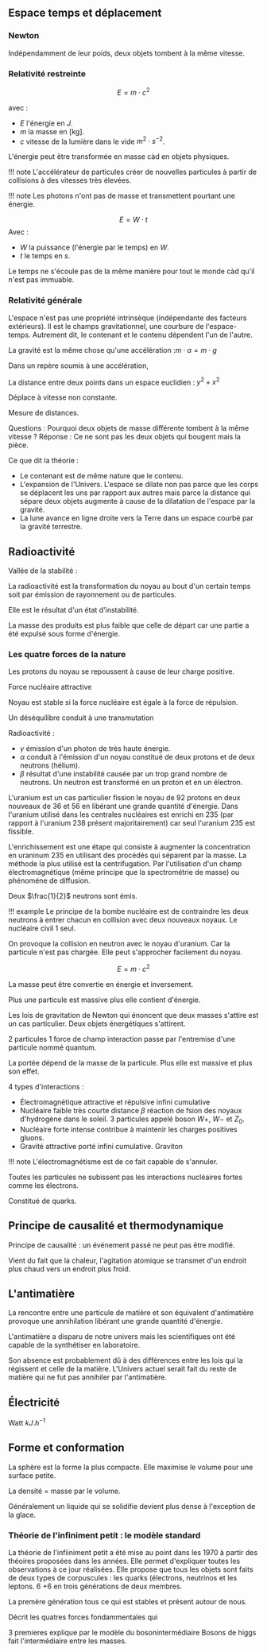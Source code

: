 ## Espace temps et déplacement

### Newton

Indépendamment de leur poids, deux objets tombent à la même vitesse.
### Relativité restreinte

$$E = m \cdot c^2$$

avec :

* $E$ l'énergie en $J$.
* $m$ la masse en [kg].
* $c$ vitesse de la lumière dans le vide $m^2 \cdot s^{-2}$.

L'énergie peut être transformée en masse càd en objets physiques.

!!! note
	L'accélérateur de particules créer de nouvelles particules à partir de collisions à des vitesses très élevées.

!!! note
	Les photons n'ont pas de masse et transmettent pourtant une énergie.

$$E = W \cdot t$$
Avec :

* $W$ la puissance (l'énergie par le temps) en $W$.
* $t$ le temps en $s$.

Le temps ne s'écoule pas de la même manière pour tout le monde càd qu'il n'est pas immuable.
### Relativité générale

L'espace n'est pas une propriété intrinsèque (indépendante des facteurs extérieurs). Il est le champs gravitationnel, une courbure de l'espace-temps. Autrement dit, le contenant et le contenu dépendent l'un de l'autre.

La gravité est la même chose qu'une accélération :$m \cdot a = m \cdot g$

Dans un repère soumis à une accélération,

La distance entre deux points dans un espace euclidien : $y^2 + x^2$

Déplace à vitesse non constante.

Mesure de distances.

Questions : Pourquoi deux objets de masse différente tombent à la même vitesse ?
Réponse : Ce ne sont pas les deux objets qui bougent mais la pièce.

Ce que dit la théorie :

* Le contenant est de même nature que le contenu.
* L'expansion de l'Univers. L'espace se dilate non pas parce que les corps se déplacent les uns par rapport aux autres mais parce la distance qui sépare deux objets augmente à cause de la dilatation de l'espace par la gravité.
* La lune avance en ligne droite vers la Terre dans un espace courbé par la gravité terrestre.

## Radioactivité

Vallée de la stabilité : 

La radioactivité est la transformation du noyau au bout d'un certain temps soit par émission de rayonnement ou de particules.

Elle est le résultat d'un état d'instabilité.

La masse des produits est plus faible que celle de départ car une partie a été expulsé sous forme d'énergie.
### Les quatre forces de la nature

Les protons du noyau se repoussent à cause de leur charge positive.

Force nucléaire attractive

Noyau est stable si la force nucléaire est égale à la force de répulsion.

Un déséquilibre conduit à une transmutation

Radioactivité :

* $\gamma$ émission d'un photon de très haute énergie.
* $\alpha$ conduit à l'émission d'un noyau constitué de deux protons et de deux neutrons (hélium).
* $\beta$ résultat d'une instabilité causée par un trop grand nombre de neutrons. Un neutron est transformé en un proton et en un électron.

L'uranium est un cas particulier fission le noyau de 92 protons en deux nouveaux de 36 et 56 en libérant une grande quantité d'énergie. Dans l'uranium utilisé dans les centrales nucléaires est enrichi en 235 (par rapport à l'uranium 238 présent majoritairement) car seul l'uranium 235 est fissible.

L'enrichissement est une étape qui consiste à augmenter la concentration en uraninum 235 en utilisant des procédés qui séparent par la masse. La méthode la plus utilisé est la centrifugation. Par l'utilisation d'un champ électromagnétique (même principe que la spectrométrie de masse) ou phénoméne de diffusion.

Deux $\frac{1}{2}$ neutrons sont émis.

!!! example 
	Le principe de la bombe nucléaire est de contraindre les deux neutrons à entrer chacun en collision avec deux nouveaux noyaux.
	Le nucléaire civil 1 seul.

On provoque la collision en neutron avec le noyau d'uranium. Car la particule n'est pas chargée. Elle peut s'approcher facilement du noyau.

$$E = m \cdot c^2$$

La masse peut être convertie en énergie et inversement.

Plus une particule est massive plus elle contient d'énergie.

Les lois de gravitation de Newton qui énoncent que deux masses s'attire est un cas particulier. Deux objets énergétiques s'attirent.

2 particules 1 force de champ interaction passe par l'entremise d'une
particule nommé quantum.

La portée dépend de la masse de la particule. Plus elle est massive et plus son effet.

4 types d'interactions :

* Électromagnétique attractive et répulsive infini cumulative
* Nucléaire faible très courte distance $\beta$ réaction de fsion des noyaux d'hydrogène dans le soleil. 3 particules appelé boson $W+$, $W-$ et $Z_0$.
* Nucléaire forte intense contribue à maintenir les charges positives gluons.
* Gravité attractive porté infini cumulative. Graviton

!!! note
	L'électromagnétisme est de ce fait capable de s'annuler.

Toutes les particules ne subissent pas les interactions nucléaires fortes comme les électrons.

Constitué de quarks.
## Principe de causalité et thermodynamique

Principe de causalité : un événement passé ne peut pas être modifié.

Vient du fait que la chaleur, l'agitation atomique se transmet d'un endroit plus chaud vers un endroit plus froid.
## L'antimatière

La rencontre entre une particule de matière et son équivalent d'antimatière provoque une annihilation libérant une grande quantité d'énergie.

L'antimatière a disparu de notre univers mais les scientifiques ont été
capable de la synthétiser en laboratoire.

Son absence est probablement dû à des différences entre les lois qui la régissent et celle de la matière. L'Univers actuel serait fait du reste de matière qui ne fut pas annihiler par l'antimatière.
## Électricité

Watt $kJ.h^{-1}$
## Forme et conformation

La sphère est la forme la plus compacte. Elle maximise le volume pour une surface petite.

La densité = masse par le volume.

Généralement un liquide qui se solidifie devient plus dense à l'exception de la glace.

### Théorie de l'infiniment petit : le modèle standard

La théorie de l'infiiniment petit a été mise au point dans les 1970 à partir des théoires proposées dans les années. Elle permet d'expliquer toutes les observations à ce jour réalisées.
Elle propose que  tous les objets sont faits de deux types de corpuscules :
les quarks (électrons, neutrinos et les leptons.
6 +6 en trois générations de deux membres.

La premère génération tous ce qui est stables et présent autour de nous.

Décrit les quatres forces fondammentales qui 

3 premieres explique par le modèle du bosonintermédiaire
Bosons de higgs fait l'intermédiaire entre les masses.